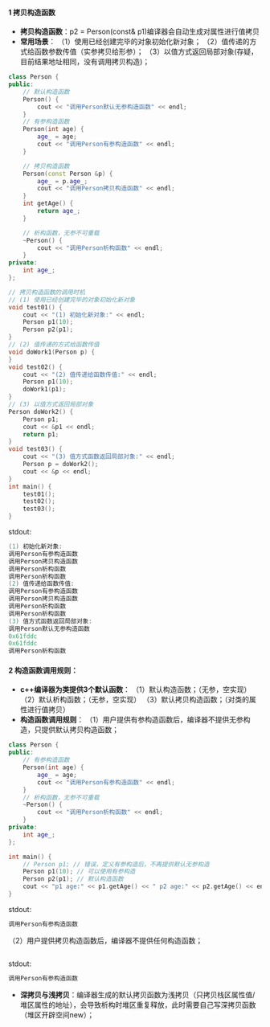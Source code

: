 #### 1 拷贝构造函数
- **拷贝构造函数**：p2 = Person(const& p1)编译器会自动生成对属性进行值拷贝
- **常用场景**：
（1）使用已经创建完毕的对象初始化新对象；
（2）值传递的方式给函数参数传值（实参拷贝给形参）；
（3）以值方式返回局部对象(存疑，目前结果地址相同，没有调用拷贝构造)；
```cpp
class Person {
public:
    // 默认构造函数
    Person() {
        cout << "调用Person默认无参构造函数" << endl;
    }
    // 有参构造函数
    Person(int age) {
        age_ = age;
        cout << "调用Person有参构造函数" << endl;
    }

    // 拷贝构造函数
    Person(const Person &p) {
        age_ = p.age_;
        cout << "调用Person拷贝构造函数" << endl;
    }
    int getAge() {
        return age_;
    }

    // 析构函数，无参不可重载
    ~Person() {
        cout << "调用Person析构函数" << endl;
    }
private:
    int age_;
};

// 拷贝构造函数的调用时机
// (1) 使用已经创建完毕的对象初始化新对象
void test01() {
    cout << "(1) 初始化新对象:" << endl;
    Person p1(10);
    Person p2(p1);
}
// (2) 值传递的方式给函数传值
void doWork1(Person p) {
}
void test02() {
    cout << "(2) 值传递给函数传值:" << endl;
    Person p1(10);
    doWork1(p1);
}
// (3) 以值方式返回局部对象
Person doWork2() {
    Person p1;
    cout << &p1 << endl;
    return p1;
}
void test03() {
    cout << "(3) 值方式函数返回局部对象:" << endl;
    Person p = doWork2();
    cout << &p << endl;
}
int main() {
	test01();
	test02();
    test03();
}
```
stdout:
```cpp
(1) 初始化新对象:
调用Person有参构造函数
调用Person拷贝构造函数
调用Person析构函数
调用Person析构函数
(2) 值传递给函数传值:
调用Person有参构造函数
调用Person拷贝构造函数
调用Person析构函数
调用Person析构函数
(3) 值方式函数返回局部对象:
调用Person默认无参构造函数
0x61fddc
0x61fddc
调用Person析构函数
```

#### 2 构造函数调用规则：
- **c++编译器为类提供3个默认函数**：
（1）默认构造函数；（无参，空实现）
（2）默认析构函数；（无参，空实现）
（3）默认拷贝构造函数；（对类的属性进行值拷贝）
- **构造函数调用规则**：
（1）用户提供有参构造函数后，编译器不提供无参构造，只提供默认拷贝构造函数；
```cpp
class Person {
public:
    // 有参构造函数
    Person(int age) {
        age_ = age;
        cout << "调用Person有参构造函数" << endl;
    }
    // 析构函数，无参不可重载
    ~Person() {
        cout << "调用Person析构函数" << endl;
    }
private:
    int age_;
};

int main() {
    // Person p1; // 错误，定义有参构造后，不再提供默认无参构造
    Person p1(10); // 可以使用有参构造
    Person p2(p1); // 默认构造函数
    cout << "p1 age:" << p1.getAge() << " p2 age:" << p2.getAge() << endl;
}
```
stdout:
```cpp
调用Person有参构造函数
```

（2）用户提供拷贝构造函数后，编译器不提供任何构造函数；
```cpp

```
stdout:
```cpp
调用Person有参构造函数
```

- **深拷贝与浅拷贝**：编译器生成的默认拷贝函数为浅拷贝（只拷贝栈区属性值/堆区属性的地址），会导致析构时堆区重复释放，此时需要自己写深拷贝函数（堆区开辟空间new）；